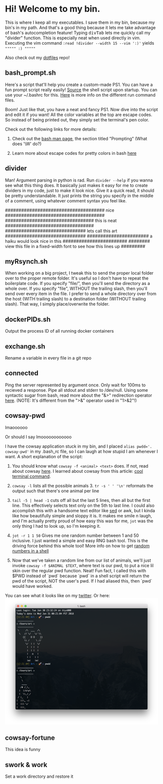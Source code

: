 # Hi! Welcome to my bin.

This is where I keep all my executables. I save them in my bin, because my bin's in my path. And that's a good thing because it lets me take advantage of bash's autocompletion feature! Typing <kbd>d</kbd><kbd>i</kbd><kbd>v</kbd><kbd>Tab</kbd> lets me quickly call my "divider" function. This is especially neat when used directly in vim. Executing the vim command `:read !divider --width 15 --vim ':)'` yields `""""" :) """""`

Also check out my [dotfiles](https://github.com/AriSweedler/dotfiles) repo!

## bash\_prompt.sh

Here's a script that'll help you create a custom-made PS1. You can have a fun prompt script really easily! [Source](https://stackoverflow.com/questions/45761508/whats-the-difference-between-script-or-source-script-bash-script) the shell script upon startup. You can use your ~/.bashrc for this. [Here](https://unix.stackexchange.com/questions/129143/what-is-the-purpose-of-bashrc-and-how-does-it-work) is more info on the different run command files.

Boom! Just like that, you have a neat and fancy PS1. Now dive into the script and edit it if you want! All the color variables at the top are escape codes. So instead of being printed out, they simply set the terminal's pen color.

Check out the following links for more details:

1. Check out the [bash man page](https://linux.die.net/man/1/bash), the section titled "Prompting" (What does '\W' do?)

1. Learn more about escape codes for pretty colors in bash [here](https://misc.flogisoft.com/bash/tip_colors_and_formatting)

## divider

Man! Argument parsing in python is rad. Run `divider --help` if you wanna see what this thing does. It basically just makes it easy for me to create dividers in my code, just to make it look nice. Give it a quick read, it should be pretty understandable. It just prints the string you specify in the middle of a comment, using whatever comment syntax you feel like.

##################################### nice #####################################
################################# this is neat #################################
############################## lets call this art ##############################
####################### a haiku would look nice in this ########################
######## view this file in a fixed-width font to see how this lines up #########

## myRsynch.sh

When working on a big project, I tweak this to send the proper local folder over to the proper remote folder. It's useful so I don't have to repeat the boilerplate code. If you specify "file/", then you'll send the directory as a whole over. If you specify "file", WITHOUT the trailing slash, then you'll send over every item in the file. I prefer to send a whole directory over from the host (WITH trailing slash) to a destination folder (WITHOUT trailing slash). That way, I simply place/overwrite the folder.

## dockerPIDs.sh

Output the process ID of all running docker containers

## exchange.sh

Rename a variable in every file in a git repo

## connected <server>

Ping the server represented by argument once. Only wait for 100ms to recieved a response. Pipe all stdout and stderr to /dev/null. Using some syntactic sugar from bash, read more about the "&>" redirection operator [here](https://stackoverflow.com/questions/51715927/why-is-there-a-difference-between-and-but-not-and). (NOTE: It's different from the ">&" operator used in "1>&2"!)

## cowsay-pwd

lmaoooooo

Or should I say lmoooooooooooo

I have the cowsay application stuck in my bin, and I placed `alias pwdd='. cowsay-pwd'` in my .bash_rc file, so I can laugh at how stupid I am whenever I want. A short explanation of the script:

1. You should know what `cowsay -f <animal> <text>` does. If not, read about cowsay [here](https://askubuntu.com/questions/527501/what-cowsay-characters-does-ubuntu-have-by-default-and-how-can-i-test-them). I learned about cowsay from this article: [cool terminal command](http://smashingtips.com/linux/cool-terminal-commands-for-linux).

2. `cowsay -l` lists all the possible animals 3. `tr -s ' ' '\n'` reformats the output such that there's one animal per line

4. `tail -5 | head -1` cuts off all but the last 5 lines, then all but the first line. This effectively selects text only on the 5th to last line. I could also accomplish this with a handsome text editor like [sed](https://stackoverflow.com/questions/6022384/bash-tool-to-get-nth-line-from-a-file) or awk, but I kinda like how beautifully simple and sloppy it is. It makes me smile n laugh, and I'm actually pretty proud of how easy this was for me, `jot` was the only thing I had to look up, so I'm keeping it.

5. `jot -r 1 1 50` Gives me one random number between 1 and 50 inclusive. I just wanted a simple and easy RNG bash tool. This is the driving force behind this whole tool! More info on how to get [random numbers in a shell](https://stackoverflow.com/questions/2556190/random-number-from-a-range-in-a-bash-script)

6. Now that we've taken a random line from our list of animals, we'll just invoke `cowsay -f $ANIMAL $TEXT`, where text is our pwd, to put a nice lil skin over the regular pwd function. Neat! Fun fact, I called this with $PWD instead of \`pwd\` because \`pwd\` in a shell script will return the pwd of the script, NOT the user's pwd. If I had aliased this, then \`pwd\` would have worked.

You can see what it looks like on my
[twitter](https://twitter.com/Adsweed/status/954638087660777475). Or here:
![cowsay pwd](img/cowsay-pwd.png)

## cowsay-fortune

This idea is funny

## swork & work

Set a work directory and restore it
